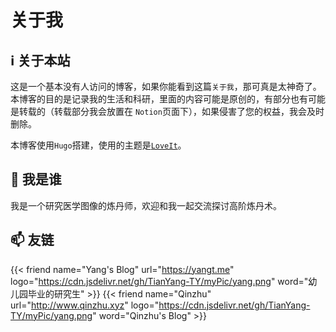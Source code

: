 # 关于我


## ℹ️ 关于本站
这是一个基本没有人访问的博客，如果你能看到这篇`关于我`，那可真是太神奇了。本博客的目的是记录我的生活和科研，里面的内容可能是原创的，有部分也有可能是转载的（转载部分我会放置在 `Notion`页面下），如果侵害了您的权益，我会及时删除。

本博客使用`Hugo`搭建，使用的主题是[`LoveIt`]( https://github.com/dillonzq/LoveIt)。

## 👨 我是谁
我是一个研究医学图像的炼丹师，欢迎和我一起交流探讨高阶炼丹术。

## 📫 友链
{{< friend name="Yang's Blog" url="https://yangt.me" logo="https://cdn.jsdelivr.net/gh/TianYang-TY/myPic/yang.png" word="幼儿园毕业的研究生" >}}
{{< friend name="Qinzhu" url="http://www.qinzhu.xyz" logo="https://cdn.jsdelivr.net/gh/TianYang-TY/myPic/yang.png" word="Qinzhu's Blog" >}}

